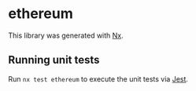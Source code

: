 # ethereum

This library was generated with [Nx](https://nx.dev).

## Running unit tests

Run `nx test ethereum` to execute the unit tests via [Jest](https://jestjs.io).
